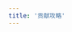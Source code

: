 ```yaml
---
title: '贡献攻略'
---
```



<script lang="ts" setup>
import ContributionMap from "@/views/community/contribution/ContributionMap.vue";
import ContributionTab from "@/views/community/contribution/ContributionTab.vue";
import BannerLevel2 from '@/components/BannerLevel2.vue'

import BannerBackground from '@/assets/banner-secondary.png';
import BannerIllustration from '/img/community/share/illustration-banner.png';

</script>

<div>
  <ClientOnly>
    <BannerLevel2
      title="贡献攻略"
      :illustration="BannerIllustration"
      :background-image="BannerBackground"
      background-text="COMMUNITY"
    />
  </ClientOnly>
  <ContributionTab />
  <ContributionMap />

</div>

